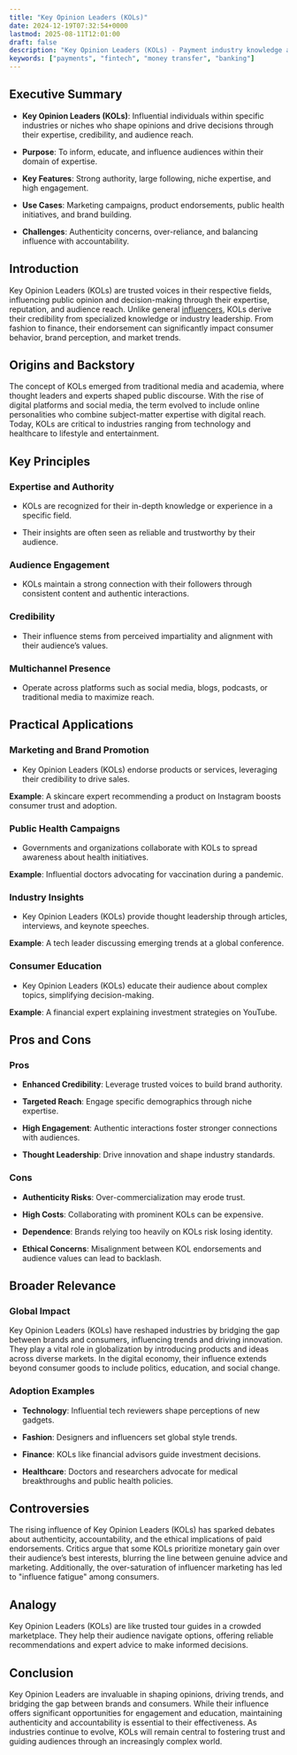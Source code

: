 ```yaml
---
title: "Key Opinion Leaders (KOLs)"
date: 2024-12-19T07:32:54+0000
lastmod: 2025-08-11T12:01:00
draft: false
description: "Key Opinion Leaders (KOLs) - Payment industry knowledge and insights"
keywords: ["payments", "fintech", "money transfer", "banking"]
---
```


## Executive Summary

- **Key Opinion Leaders (KOLs)**: Influential individuals within specific industries or niches who shape opinions and drive decisions through their expertise, credibility, and audience reach.

- **Purpose**: To inform, educate, and influence audiences within their domain of expertise.

- **Key Features**: Strong authority, large following, niche expertise, and high engagement.

- **Use Cases**: Marketing campaigns, product endorsements, public health initiatives, and brand building.

- **Challenges**: Authenticity concerns, over-reliance, and balancing influence with accountability.

## Introduction

Key Opinion Leaders (KOLs) are trusted voices in their respective fields, influencing public opinion and decision-making through their expertise, reputation, and audience reach. Unlike general [influencers](https://faisalkhanllc.xyz/resources/payments-wiki/i/influencers/), KOLs derive their credibility from specialized knowledge or industry leadership. From fashion to finance, their endorsement can significantly impact consumer behavior, brand perception, and market trends.

## Origins and Backstory

The concept of KOLs emerged from traditional media and academia, where thought leaders and experts shaped public discourse. With the rise of digital platforms and social media, the term evolved to include online personalities who combine subject-matter expertise with digital reach. Today, KOLs are critical to industries ranging from technology and healthcare to lifestyle and entertainment.

## Key Principles

### Expertise and Authority

- KOLs are recognized for their in-depth knowledge or experience in a specific field.

- Their insights are often seen as reliable and trustworthy by their audience.

### Audience Engagement

- KOLs maintain a strong connection with their followers through consistent content and authentic interactions.

### Credibility

- Their influence stems from perceived impartiality and alignment with their audience’s values.

### Multichannel Presence

- Operate across platforms such as social media, blogs, podcasts, or traditional media to maximize reach.

## Practical Applications

### Marketing and Brand Promotion

- Key Opinion Leaders (KOLs) endorse products or services, leveraging their credibility to drive sales.

**Example**: A skincare expert recommending a product on Instagram boosts consumer trust and adoption.

### Public Health Campaigns

- Governments and organizations collaborate with KOLs to spread awareness about health initiatives.

**Example**: Influential doctors advocating for vaccination during a pandemic.

### Industry Insights

- Key Opinion Leaders (KOLs) provide thought leadership through articles, interviews, and keynote speeches.

**Example**: A tech leader discussing emerging trends at a global conference.

### Consumer Education

- Key Opinion Leaders (KOLs) educate their audience about complex topics, simplifying decision-making.

**Example**: A financial expert explaining investment strategies on YouTube.

## Pros and Cons

### Pros

- **Enhanced Credibility**: Leverage trusted voices to build brand authority.

- **Targeted Reach**: Engage specific demographics through niche expertise.

- **High Engagement**: Authentic interactions foster stronger connections with audiences.

- **Thought Leadership**: Drive innovation and shape industry standards.

### Cons

- **Authenticity Risks**: Over-commercialization may erode trust.

- **High Costs**: Collaborating with prominent KOLs can be expensive.

- **Dependence**: Brands relying too heavily on KOLs risk losing identity.

- **Ethical Concerns**: Misalignment between KOL endorsements and audience values can lead to backlash.

## Broader Relevance

### Global Impact

Key Opinion Leaders (KOLs) have reshaped industries by bridging the gap between brands and consumers, influencing trends and driving innovation. They play a vital role in globalization by introducing products and ideas across diverse markets. In the digital economy, their influence extends beyond consumer goods to include politics, education, and social change.

### Adoption Examples

- **Technology**: Influential tech reviewers shape perceptions of new gadgets.

- **Fashion**: Designers and influencers set global style trends.

- **Finance**: KOLs like financial advisors guide investment decisions.

- **Healthcare**: Doctors and researchers advocate for medical breakthroughs and public health policies.

## Controversies

The rising influence of Key Opinion Leaders (KOLs) has sparked debates about authenticity, accountability, and the ethical implications of paid endorsements. Critics argue that some KOLs prioritize monetary gain over their audience’s best interests, blurring the line between genuine advice and marketing. Additionally, the over-saturation of influencer marketing has led to "influence fatigue" among consumers.

## Analogy

Key Opinion Leaders (KOLs) are like trusted tour guides in a crowded marketplace. They help their audience navigate options, offering reliable recommendations and expert advice to make informed decisions.

## Conclusion

Key Opinion Leaders are invaluable in shaping opinions, driving trends, and bridging the gap between brands and consumers. While their influence offers significant opportunities for engagement and education, maintaining authenticity and accountability is essential to their effectiveness. As industries continue to evolve, KOLs will remain central to fostering trust and guiding audiences through an increasingly complex world.